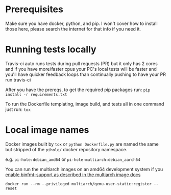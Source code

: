 # Prerequisites 

Make sure you have docker, python, and pip.  I won't cover how to install those here, please search the internet for that info if you need it.

# Running tests locally

Travis-ci auto runs tests during pull requests (PR) but it only has 2 cores and if you have more/faster cpus your PC's local tests will be faster and you'll have quicker feedback loops than continually pushing to have your PR run travis-ci

After you have the prereqs, to get the required pip packages run: `pip install -r requirements.txt`

To run the Dockerfile templating, image build, and tests all in one command just run: `tox`

# Local image names

Docker images built by `tox` or `python Dockerfile.py` are named the same but stripped of the `pihole/` docker repository namespace.

e.g. `pi-hole:debian_amd64` or `pi-hole-multiarch:debian_aarch64`

You can run the multiarch images on an amd64 development system if you [enable binfmt-support as described in the multiarch image docs](https://hub.docker.com/r/multiarch/multiarch/debian-debootstrap/)

`docker run --rm --privileged multiarch/qemu-user-static:register --reset`
